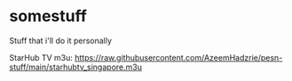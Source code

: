 # somestuff
Stuff that i'll do it personally

StarHub TV m3u: https://raw.githubusercontent.com/AzeemHadzrie/pesn-stuff/main/starhubtv_singapore.m3u
